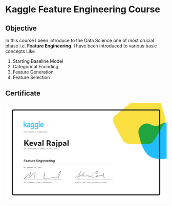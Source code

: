 # Kaggle Feature Engineering Course
## Objective 
In this course I been introduce to the Data Science one of most crucial phase i.e. <b>Feature Engineering</b>. I have been introduced to various basic concepts Like
1. Starting Baseline Model
2. Categorical Encoding
3. Feature Generation
4. Feature Selection
## Certificate
<img src="Keval Rajpal - Feature Engineering.png">